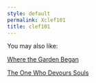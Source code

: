 ```yaml
---
style: default
permalink: Xclef101
title: clef101
---
```

You may also like:

[Where the Garden Began](http://scp-wiki.net/where-the-garden-began)

[The One Who Devours Souls](http://scp-wiki.net/the-one-who-devours-souls)
